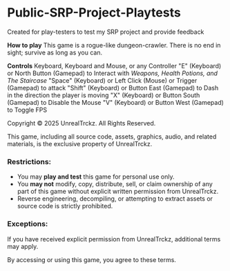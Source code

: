 # Public-SRP-Project-Playtests
Created for play-testers to test my SRP project and provide feedback

**How to play**
This game is a rogue-like dungeon-crawler. There is no end in sight; survive as long as you can.

**Controls**
Keyboard, Keyboard and Mouse, or any Controller
"E" (Keyboard) or North Button (Gamepad) to Interact with *Weapons, Health Potions, and The Staircase*
"Space" (Keyboard) or Left Click (Mouse) or Trigger (Gamepad) to attack
"Shift" (Keyboard) or Button East (Gamepad) to Dash in the direction the player is moving
"X" (Keyboard) or Button South (Gamepad) to Disable the Mouse
"V" (Keyboard) or Button West (Gamepad) to Toggle FPS

Copyright © 2025 UnrealTrckz. All Rights Reserved.

This game, including all source code, assets, graphics, audio, and related materials, is the exclusive property of UnrealTrckz.

### Restrictions:
- You may **play and test** this game for personal use only.
- You **may not** modify, copy, distribute, sell, or claim ownership of any part of this game without explicit written permission from UnrealTrckz.
- Reverse engineering, decompiling, or attempting to extract assets or source code is strictly prohibited.

### Exceptions:
If you have received explicit permission from UnrealTrckz, additional terms may apply.

By accessing or using this game, you agree to these terms.
